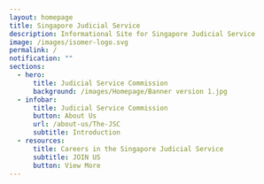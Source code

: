 ```yaml
---
layout: homepage
title: Singapore Judicial Service
description: Informational Site for Singapore Judicial Service
image: /images/isomer-logo.svg
permalink: /
notification: ""
sections:
  - hero:
      title: Judicial Service Commission
      background: /images/Homepage/Banner version 1.jpg
  - infobar:
      title: Judicial Service Commission
      button: About Us
      url: /about-us/The-JSC
      subtitle: Introduction
  - resources:
      title: Careers in the Singapore Judicial Service
      subtitle: JOIN US
      button: View More
---
```

